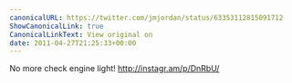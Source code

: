 ```yaml
---
canonicalURL: https://twitter.com/jmjordan/status/63353112815091712
ShowCanonicalLink: true
CanonicalLinkText: View original on
date: 2011-04-27T21:25:33+00:00
---
```

No more check engine light! http://instagr.am/p/DnRbU/